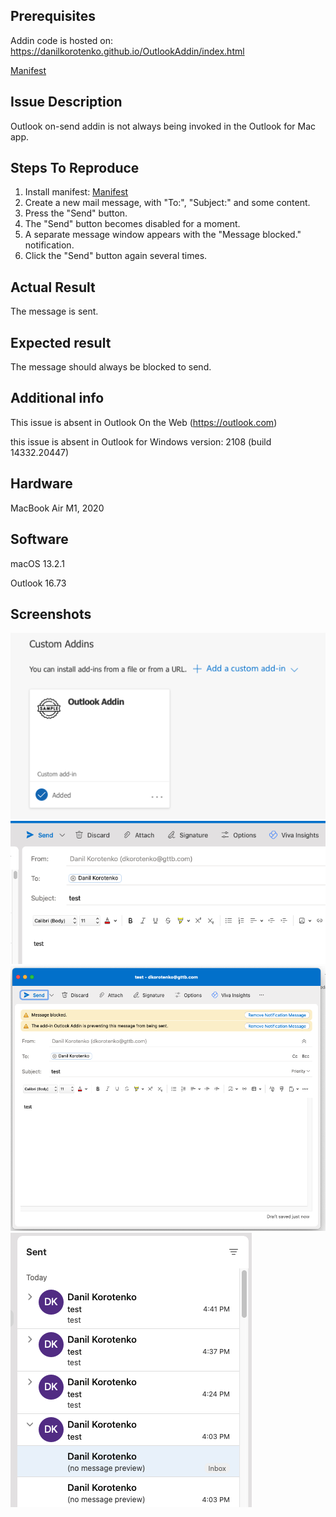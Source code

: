 Prerequisites
-------------
Addin code is hosted on: https://danilkorotenko.github.io/OutlookAddin/index.html

[Manifest](/manifest.xml)

Issue Description
-----------------
Outlook on-send addin is not always being invoked in the Outlook for Mac app.

Steps To Reproduce
------------------
1. Install manifest: [Manifest](/manifest.xml)
2. Create a new mail message, with "To:", "Subject:" and some content.
3. Press the "Send" button.
4. The "Send" button becomes disabled for a moment.
5. A separate message window appears with the "Message blocked." notification.
6. Click the "Send" button again several times.

Actual Result
-------------
The message is sent.

Expected result
---------------
The message should always be blocked to send.

Additional info
---------------
This issue is absent in Outlook On the Web (https://outlook.com)

this issue is absent in Outlook for Windows version: 2108 (build 14332.20447)

Hardware
--------
MacBook Air M1, 2020

Software
--------
macOS 13.2.1

Outlook 16.73

Screenshots
-----------
![](/Screenshot3.png)
![](/Screenshot1.png)
![](/Screenshot2.png)
![](/Screenshot4.png)
